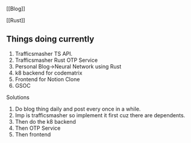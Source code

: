 
[[Blog]]

[[Rust]]




## Things doing currently

1. Trafficsmasher TS API.
2. Trafficsmasher Rust OTP Service
3. Personal Blog->Neural Network using Rust
4. k8 backend for codematrix
5. Frontend for Notion Clone
6. GSOC


Solutions
1. Do blog thing daily and post every once in a while.
2. Imp is trafficsmasher so implement it first cuz there are dependents.
3. Then do the k8 backend
4. Then OTP Service
5. Then frontend




